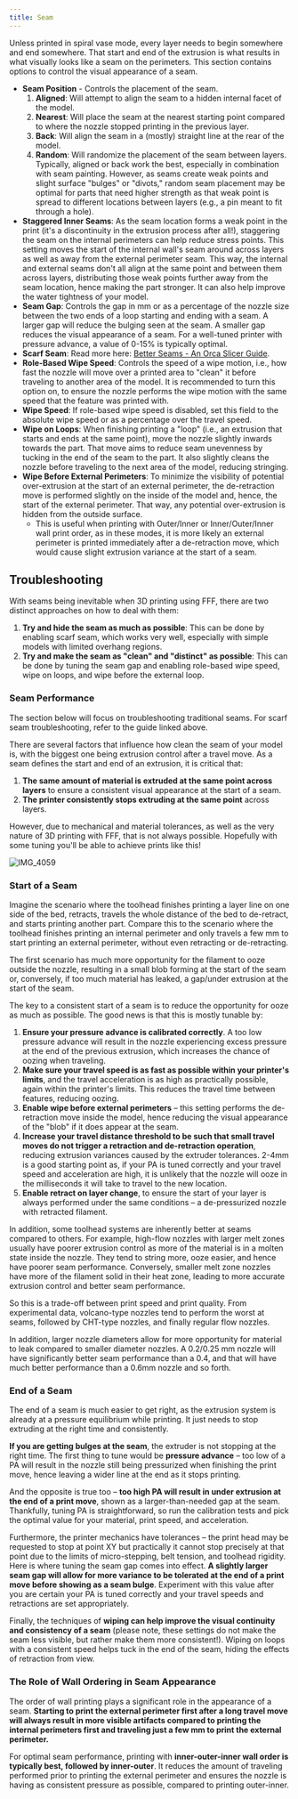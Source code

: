 ```yaml
---
title: Seam
---
```


Unless printed in spiral vase mode, every layer needs to begin somewhere and end somewhere. That start and end of the extrusion is what results in what visually looks like a seam on the perimeters. This section contains options to control the visual appearance of a seam.

- **Seam Position** - Controls the placement of the seam.
  1. **Aligned**: Will attempt to align the seam to a hidden internal facet of the model.
  2. **Nearest**: Will place the seam at the nearest starting point compared to where the nozzle stopped printing in the previous layer.
  3. **Back**: Will align the seam in a (mostly) straight line at the rear of the model.
  4. **Random**: Will randomize the placement of the seam between layers.
  Typically, aligned or back work the best, especially in combination with seam painting. However, as seams create weak points and slight surface "bulges" or "divots," random seam placement may be optimal for parts that need higher strength as that weak point is spread to different locations between layers (e.g., a pin meant to fit through a hole).
- **Staggered Inner Seams**: As the seam location forms a weak point in the print (it's a discontinuity in the extrusion process after all!), staggering the seam on the internal perimeters can help reduce stress points. This setting moves the start of the internal wall's seam around across layers as well as away from the external perimeter seam. This way, the internal and external seams don't all align at the same point and between them across layers, distributing those weak points further away from the seam location, hence making the part stronger. It can also help improve the water tightness of your model.
- **Seam Gap**: Controls the gap in mm or as a percentage of the nozzle size between the two ends of a loop starting and ending with a seam. A larger gap will reduce the bulging seen at the seam. A smaller gap reduces the visual appearance of a seam. For a well-tuned printer with pressure advance, a value of 0-15% is typically optimal.
- **Scarf Seam**: Read more here: [Better Seams - An Orca Slicer Guide](https://www.printables.com/model/783313-better-seams-an-orca-slicer-guide-to-using-scarf-s).
- **Role-Based Wipe Speed**: Controls the speed of a wipe motion, i.e., how fast the nozzle will move over a printed area to "clean" it before traveling to another area of the model. It is recommended to turn this option on, to ensure the nozzle performs the wipe motion with the same speed that the feature was printed with.
- **Wipe Speed**: If role-based wipe speed is disabled, set this field to the absolute wipe speed or as a percentage over the travel speed.
- **Wipe on Loops**: When finishing printing a "loop" (i.e., an extrusion that starts and ends at the same point), move the nozzle slightly inwards towards the part. That move aims to reduce seam unevenness by tucking in the end of the seam to the part. It also slightly cleans the nozzle before traveling to the next area of the model, reducing stringing.
- **Wipe Before External Perimeters**: To minimize the visibility of potential over-extrusion at the start of an external perimeter, the de-retraction move is performed slightly on the inside of the model and, hence, the start of the external perimeter. That way, any potential over-extrusion is hidden from the outside surface.
  - This is useful when printing with Outer/Inner or Inner/Outer/Inner wall print order, as in these modes, it is more likely an external perimeter is printed immediately after a de-retraction move, which would cause slight extrusion variance at the start of a seam.

## Troubleshooting

With seams being inevitable when 3D printing using FFF, there are two distinct approaches on how to deal with them:

1. **Try and hide the seam as much as possible**: This can be done by enabling scarf seam, which works very well, especially with simple models with limited overhang regions.
2. **Try and make the seam as "clean" and "distinct" as possible**: This can be done by tuning the seam gap and enabling role-based wipe speed, wipe on loops, and wipe before the external loop.

### Seam Performance

The section below will focus on troubleshooting traditional seams. For scarf seam troubleshooting, refer to the guide linked above.

There are several factors that influence how clean the seam of your model is, with the biggest one being extrusion control after a travel move. As a seam defines the start and end of an extrusion, it is critical that:

1. **The same amount of material is extruded at the same point across layers** to ensure a consistent visual appearance at the start of a seam.
2. **The printer consistently stops extruding at the same point** across layers.

However, due to mechanical and material tolerances, as well as the very nature of 3D printing with FFF, that is not always possible. Hopefully with some tuning you'll be able to achieve prints like this!

![IMG_4059](https://github.com/user-attachments/assets/e60c3d24-9b21-4484-bcbe-614237a2fe09)

### Start of a Seam

Imagine the scenario where the toolhead finishes printing a layer line on one side of the bed, retracts, travels the whole distance of the bed to de-retract, and starts printing another part. Compare this to the scenario where the toolhead finishes printing an internal perimeter and only travels a few mm to start printing an external perimeter, without even retracting or de-retracting.

The first scenario has much more opportunity for the filament to ooze outside the nozzle, resulting in a small blob forming at the start of the seam or, conversely, if too much material has leaked, a gap/under extrusion at the start of the seam.

The key to a consistent start of a seam is to reduce the opportunity for ooze as much as possible. The good news is that this is mostly tunable by:

1. **Ensure your pressure advance is calibrated correctly**. A too low pressure advance will result in the nozzle experiencing excess pressure at the end of the previous extrusion, which increases the chance of oozing when traveling.
2. **Make sure your travel speed is as fast as possible within your printer's limits**, and the travel acceleration is as high as practically possible, again within the printer's limits. This reduces the travel time between features, reducing oozing.
3. **Enable wipe before external perimeters** – this setting performs the de-retraction move inside the model, hence reducing the visual appearance of the "blob" if it does appear at the seam.
4. **Increase your travel distance threshold to be such that small travel moves do not trigger a retraction and de-retraction operation**, reducing extrusion variances caused by the extruder tolerances. 2-4mm is a good starting point as, if your PA is tuned correctly and your travel speed and acceleration are high, it is unlikely that the nozzle will ooze in the milliseconds it will take to travel to the new location.
5. **Enable retract on layer change**, to ensure the start of your layer is always performed under the same conditions – a de-pressurized nozzle with retracted filament.

In addition, some toolhead systems are inherently better at seams compared to others. For example, high-flow nozzles with larger melt zones usually have poorer extrusion control as more of the material is in a molten state inside the nozzle. They tend to string more, ooze easier, and hence have poorer seam performance. Conversely, smaller melt zone nozzles have more of the filament solid in their heat zone, leading to more accurate extrusion control and better seam performance.

So this is a trade-off between print speed and print quality. From experimental data, volcano-type nozzles tend to perform the worst at seams, followed by CHT-type nozzles, and finally regular flow nozzles.

In addition, larger nozzle diameters allow for more opportunity for material to leak compared to smaller diameter nozzles. A 0.2/0.25 mm nozzle will have significantly better seam performance than a 0.4, and that will have much better performance than a 0.6mm nozzle and so forth.

### End of a Seam

The end of a seam is much easier to get right, as the extrusion system is already at a pressure equilibrium while printing. It just needs to stop extruding at the right time and consistently.

**If you are getting bulges at the seam**, the extruder is not stopping at the right time. The first thing to tune would be **pressure advance** – too low of a PA will result in the nozzle still being pressurized when finishing the print move, hence leaving a wider line at the end as it stops printing.

And the opposite is true too – **too high PA will result in under extrusion at the end of a print move**, shown as a larger-than-needed gap at the seam. Thankfully, tuning PA is straightforward, so run the calibration tests and pick the optimal value for your material, print speed, and acceleration.

Furthermore, the printer mechanics have tolerances – the print head may be requested to stop at point XY but practically it cannot stop precisely at that point due to the limits of micro-stepping, belt tension, and toolhead rigidity. Here is where tuning the seam gap comes into effect. **A slightly larger seam gap will allow for more variance to be tolerated at the end of a print move before showing as a seam bulge**. Experiment with this value after you are certain your PA is tuned correctly and your travel speeds and retractions are set appropriately.

Finally, the techniques of **wiping can help improve the visual continuity and consistency of a seam** (please note, these settings do not make the seam less visible, but rather make them more consistent!). Wiping on loops with a consistent speed helps tuck in the end of the seam, hiding the effects of retraction from view.

### The Role of Wall Ordering in Seam Appearance

The order of wall printing plays a significant role in the appearance of a seam. **Starting to print the external perimeter first after a long travel move will always result in more visible artifacts compared to printing the internal perimeters first and traveling just a few mm to print the external perimeter.**

For optimal seam performance, printing with **inner-outer-inner wall order is typically best, followed by inner-outer**. It reduces the amount of traveling performed prior to printing the external perimeter and ensures the nozzle is having as consistent pressure as possible, compared to printing outer-inner.

